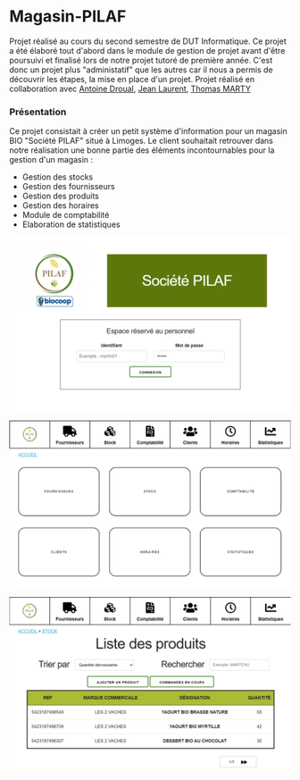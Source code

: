 # Magasin-PILAF
Projet réalisé au cours du second semestre de DUT Informatique. 
Ce projet a été élaboré tout d'abord dans le module de gestion de projet avant d'être poursuivi et finalisé lors de notre projet tutoré de première année.
C'est donc un projet plus "administatif" que les autres car il nous a permis de découvrir les étapes, la mise en place d'un projet. 
Projet réalisé en collaboration avec [Antoine Droual](https://github.com/Anmaceis), [Jean Laurent](https://github.com/jeanlrnt), [Thomas MARTY](https://github.com/Coto-Hub) 

### Présentation 

Ce projet consistait à créer un petit système d'information pour un magasin BIO "Société PILAF" situé à Limoges. Le client souhaitait retrouver dans notre réalisation une bonne partie des éléments incontournables pour la gestion d'un magasin : 
- Gestion des stocks
- Gestion des fournisseurs
- Gestion des produits
- Gestion des horaires 
- Module de comptabilité
- Elaboration de statistiques  

![Page de connexion](connexion.png)

![Page d'accueil](accueil.png)

![Apercu des produits](produits.png)





